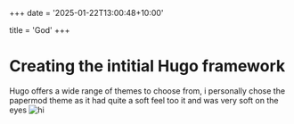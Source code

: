 +++
date = '2025-01-22T13:00:48+10:00'

title = 'God'
+++

# Creating the intitial Hugo framework
Hugo offers a wide range of themes to choose from, i personally chose the papermod theme as it had quite a soft feel too it and was very soft on the eyes
![hi](/hogostart.png)

